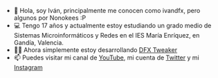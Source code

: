- 👋 Hola, soy Iván, principalmente me conocen como ivandfx, pero algunos por Nonokees :P
- 💻 Tengo 17 años y actualmente estoy estudiando un grado medio de Sistemas Microinformáticos y Redes en el IES María Enríquez, en Gandía, Valencia.
- 👨‍💻 Ahora simplemente estoy desarrollando [DFX Tweaker](https://github.com/ivandfx/DFXTweaker)
- 📫 Puedes visitar mi canal de [YouTube](https://youtube.com/ivandfx), mi cuenta de [Twitter](https://twitter.com/ivandfx) y mi [Instagram](https://instagram.com/ivandfx)

